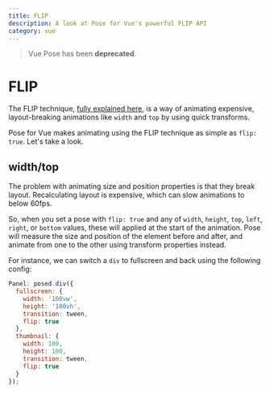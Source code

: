 ```yaml
---
title: FLIP
description: A look at Pose for Vue's powerful FLIP API
category: vue
---
```


> Vue Pose has been **deprecated**.

# FLIP

The FLIP technique, [fully explained here](https://aerotwist.com/blog/flip-your-animations/), is a way of animating expensive, layout-breaking animations like `width` and `top` by using quick transforms.

Pose for Vue makes animating using the FLIP technique as simple as `flip: true`. Let's take a look.

<TOC />

## width/top

The problem with animating size and position properties is that they break layout. Recalculating layout is expensive, which can slow animations to below 60fps.

So, when you set a pose with `flip: true` and any of `width`, `height`, `top`, `left`, `right`, or `bottom` values, these will applied at the start of the animation. Pose will measure the size and position of the element before and after, and animate from one to the other using transform properties instead.

For instance, we can switch a `div` to fullscreen and back using the following config:

```javascript
Panel: posed.div({
  fullscreen: {
    width: '100vw',
    height: '100vh',
    transition: tween,
    flip: true
  },
  thumbnail: {
    width: 100,
    height: 100,
    transition: tween,
    flip: true
  }
});
```

<CodeSandbox id="vvw57kww70" vue />
